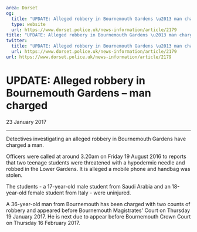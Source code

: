 ```yaml
area: Dorset
og:
  title: "UPDATE: Alleged robbery in Bournemouth Gardens \u2013 man charged"
  type: website
  url: https://www.dorset.police.uk/news-information/article/2179
title: "UPDATE: Alleged robbery in Bournemouth Gardens \u2013 man charged |"
twitter:
  title: "UPDATE: Alleged robbery in Bournemouth Gardens \u2013 man charged"
  url: https://www.dorset.police.uk/news-information/article/2179
url: https://www.dorset.police.uk/news-information/article/2179
```

# UPDATE: Alleged robbery in Bournemouth Gardens – man charged

23 January 2017

* * *

Detectives investigating an alleged robbery in Bournemouth Gardens have charged a man.

Officers were called at around 3.20am on Friday 19 August 2016 to reports that two teenage students were threatened with a hypodermic needle and robbed in the Lower Gardens. It is alleged a mobile phone and handbag was stolen.

The students - a 17-year-old male student from Saudi Arabia and an 18-year-old female student from Italy - were uninjured.

A 36-year-old man from Bournemouth has been charged with two counts of robbery and appeared before Bournemouth Magistrates' Court on Thursday 19 January 2017. He is next due to appear before Bournemouth Crown Court on Thursday 16 February 2017.
